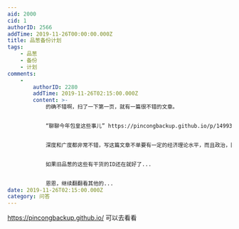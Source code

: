 ```yaml
---
aid: 2000
cid: 1
authorID: 2566
addTime: 2019-11-26T00:00:00.000Z
title: 品葱备份计划
tags:
    - 品葱
    - 备份
    - 计划
comments:
    -
        authorID: 2280
        addTime: 2019-11-26T02:15:00.000Z
        content: >-
            的确不错啊，扫了一下第一页，就有一篇很不错的文章。


            “聊聊今年包皇这些事儿” https://pincongbackup.github.io/p/149934/


            深度和广度都非常不错，写这篇文章不单要有一定的经济理论水平，而且政治，国际关系上面的嗅觉也不能差，而且应该还有有内部消息，作者真是一个大拿。从我在"新品葱"看过的文章来看，也就利维坦能在写作深度和推理上和这个作者相较一二，但是因为这个作者有内部关系，所以广度和深度上还是这个作者更胜一筹。


            如果旧品葱的这些有干货的ID还在就好了...


            恩恩，继续翻翻看其他的...
date: 2019-11-26T02:15:00.000Z
category: 问答
---
```


https://pincongbackup.github.io/ 可以去看看
